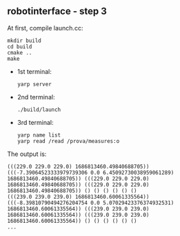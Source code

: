 ## robotinterface - step 3

At first, compile launch.cc:
~~~
mkdir build
cd build
cmake ..
make
~~~

- 1st terminal:
  ~~~
  yarp server
  ~~~
- 2nd terminal:
  ~~~
  ./build/launch
  ~~~
- 3rd terminal:
  ~~~
  yarp name list
  yarp read /read /prova/measures:o
  ~~~

The output is:
~~~
(((229.0 229.0 229.0) 1686813460.49840688705)) (((-7.39064523333979739306 0.0 6.45092730038959061289) 1686813460.49840688705)) (((229.0 229.0 229.0) 1686813460.49840688705)) (((229.0 229.0 229.0) 1686813460.49840688705)) () () () () () ()
(((239.0 239.0 239.0) 1686813460.60061335564)) (((-8.39810790494276204754 0.0 5.07029423376374932531) 1686813460.60061335564)) (((239.0 239.0 239.0) 1686813460.60061335564)) (((239.0 239.0 239.0) 1686813460.60061335564)) () () () () () ()
...
~~~

